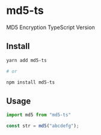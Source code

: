 # md5-ts
MD5 Encryption TypeScript Version

## Install

```bash
yarn add md5-ts

# or

npm install md5-ts
```

## Usage

```ts
import md5 from "md5-ts"

const str = md5("abcdefg");
```